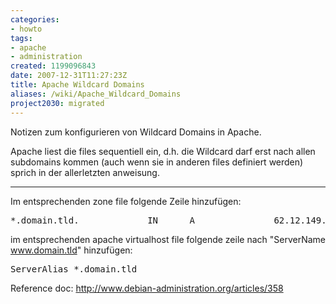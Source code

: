 ```yaml
---
categories:
- howto
tags:
- apache
- administration
created: 1199096843
date: 2007-12-31T11:27:23Z
title: Apache Wildcard Domains
aliases: /wiki/Apache_Wildcard_Domains
project2030: migrated
---
```

Notizen zum konfigurieren von Wildcard Domains in Apache.

<!--more-->

Apache liest die files sequentiell ein, d.h. die Wildcard darf erst nach allen subdomains kommen (auch wenn sie in anderen files definiert werden) sprich in der allerletzten <VirtualServer> anweisung.

----

Im entsprechenden zone file folgende Zeile hinzufügen:
<pre>*.domain.tld.             IN      A               62.12.149.113</pre>

im entsprechenden apache virtualhost file folgende zeile nach "ServerName www.domain.tld" hinzufügen:
<pre>ServerAlias *.domain.tld</pre>

Reference doc: http://www.debian-administration.org/articles/358
